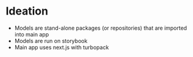 # Ideation

- Models are stand-alone packages (or repositories) that are imported into main app
- Models are run on storybook
- Main app uses next.js with turbopack